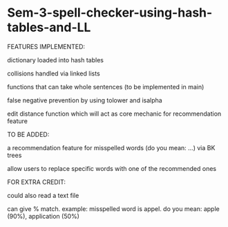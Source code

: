 # Sem-3-spell-checker-using-hash-tables-and-LL

FEATURES IMPLEMENTED:

dictionary loaded into hash tables

collisions handled via linked lists

functions that can take whole sentences (to be implemented in main)

false negative prevention by using tolower and isalpha

edit distance function which will act as core mechanic for recommendation feature


TO BE ADDED:

a recommendation feature for misspelled words (do you mean: ...) via BK trees 

allow users to replace specific words with one of the recommended ones


FOR EXTRA CREDIT:

could also read a text file

can give % match. example: misspelled word is appel. do you mean: apple (90%), application (50%)
